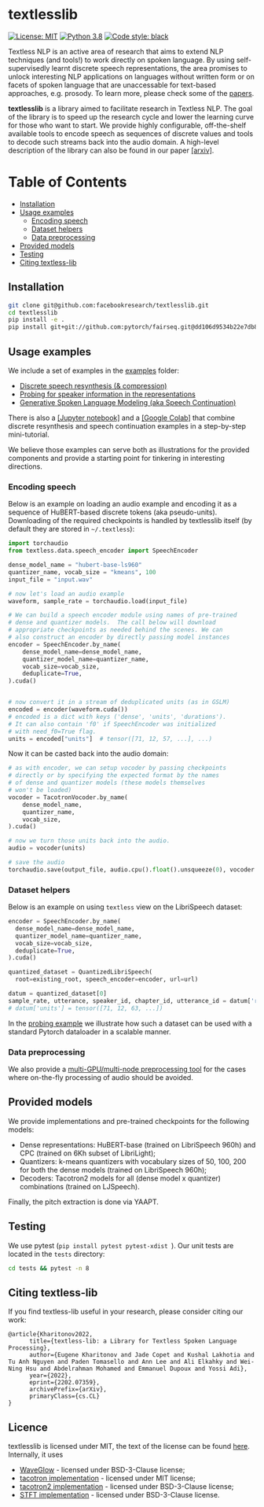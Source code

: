 # textlesslib

[![License: MIT](https://img.shields.io/badge/License-MIT-yellow.svg)](https://opensource.org/licenses/MIT) [![Python 3.8](https://img.shields.io/badge/python-3.8-blue.svg)](https://www.python.org/downloads/release/python-380/) [![Code style: black](https://img.shields.io/badge/code%20style-black-000000.svg)](https://github.com/psf/black)

Textless NLP is an active area of research that aims to extend NLP techniques (and tools!) to work directly on spoken language. By using self-supervisedly
learnt discrete speech representations, the area promises to unlock interesting NLP applications on languages without written form or on facets of spoken 
language that are unaccessable for text-based approaches, e.g. prosody. To learn more, please check some of the [papers](https://speechbot.github.io/).

**textlesslib** is a library aimed to facilitate research in Textless NLP. The goal of the library is to speed up the research cycle and
lower the learning curve for those who want to start. We provide highly configurable, off-the-shelf available tools to encode speech
as sequences of discrete values and tools to decode such streams back into the audio domain. A high-level description of the library can also be
found in our paper [[arxiv]](https://arxiv.org/abs/2202.07359).


Table of Contents
=================

   * [Installation](#installation)
   * [Usage examples](#usage-examples)
      * [Encoding speech](#encoding-speech)
      * [Dataset helpers](#dataset-helpers)
      * [Data preprocessing](#data-preprocessing)
   * [Provided models](#provided-models)
   * [Testing](#testing)
   * [Citing textless-lib](#citing-textless-lib)


## Installation
```bash
git clone git@github.com:facebookresearch/textlesslib.git
cd textlesslib
pip install -e .
pip install git+git://github.com:pytorch/fairseq.git@dd106d9534b22e7db859a6b87ffd7780c38341f8
```

## Usage examples
We include a set of examples in the [examples](./examples) folder:
*  [Discrete speech resynthesis (& compression)](./examples/resynthesis/) 
*  [Probing for speaker information in the representations](./examples/speaker_probing/)
*  [Generative Spoken Language Modeling (aka Speech Continuation)](./examples/gslm/)

There is also a [[Jupyter notebook]](./examples/resynthesis_and_continuation.ipynb) and a [[Google Colab]](https://colab.research.google.com/github/facebookresearch/textlesslib/blob/main/examples/resynthesis_and_continuation.ipynb) that combine discrete resynthesis and speech continuation examples in a step-by-step mini-tutorial.

We believe those examples can serve both as illustrations for the provided components and provide 
a starting point for tinkering in interesting directions.

### Encoding speech
Below is an example on loading an audio example and encoding it as a sequence of HuBERT-based discrete tokens (aka pseudo-units).
Downloading of the required checkpoints is handled by textlesslib itself (by default they are stored in `~/.textless`):

```python
import torchaudio
from textless.data.speech_encoder import SpeechEncoder

dense_model_name = "hubert-base-ls960"
quantizer_name, vocab_size = "kmeans", 100
input_file = "input.wav"

# now let's load an audio example
waveform, sample_rate = torchaudio.load(input_file)

# We can build a speech encoder module using names of pre-trained
# dense and quantizer models.  The call below will download
# appropriate checkpoints as needed behind the scenes. We can
# also construct an encoder by directly passing model instances
encoder = SpeechEncoder.by_name(
    dense_model_name=dense_model_name,
    quantizer_model_name=quantizer_name,
    vocab_size=vocab_size,
    deduplicate=True,
).cuda()


# now convert it in a stream of deduplicated units (as in GSLM)
encoded = encoder(waveform.cuda())
# encoded is a dict with keys ('dense', 'units', 'durations').
# It can also contain 'f0' if SpeechEncoder was initialized
# with need_f0=True flag.
units = encoded["units"]  # tensor([71, 12, 57, ...], ...)
```
Now it can be casted back into the audio domain:

```python
# as with encoder, we can setup vocoder by passing checkpoints
# directly or by specifying the expected format by the names
# of dense and quantizer models (these models themselves
# won't be loaded)
vocoder = TacotronVocoder.by_name(
    dense_model_name,
    quantizer_name,
    vocab_size,
).cuda()

# now we turn those units back into the audio.
audio = vocoder(units)

# save the audio
torchaudio.save(output_file, audio.cpu().float().unsqueeze(0), vocoder.output_sample_rate)
```
### Dataset helpers
Below is an example on using `textless` view on the LibriSpeech dataset:
```python
encoder = SpeechEncoder.by_name(
  dense_model_name=dense_model_name,
  quantizer_model_name=quantizer_name,
  vocab_size=vocab_size,
  deduplicate=True,
).cuda()

quantized_dataset = QuantizedLibriSpeech(
  root=existing_root, speech_encoder=encoder, url=url)

datum = quantized_dataset[0]
sample_rate, utterance, speaker_id, chapter_id, utterance_id = datum['rest']
# datum['units'] = tensor([71, 12, 63, ...])
```
In the [probing example](./examples/speaker_probing/) we illustrate how such a dataset
can be used with a standard Pytorch dataloader in a scalable manner.

### Data preprocessing
We also provide a [multi-GPU/multi-node preprocessing tool](tools/distributed_transcribe/)
for the cases where on-the-fly processing of audio should be avoided.

## Provided models
We provide implementations and pre-trained checkpoints for the following models:

* Dense representations: HuBERT-base (trained on LibriSpeech 960h) and CPC (trained on 6Kh subset of LibriLight);
* Quantizers: k-means quantizers with vocabulary sizes of 50, 100, 200 for both the dense models (trained on LibriSpeech 960h);
* Decoders: Tacotron2 models for all (dense model x quantizer) combinations (trained on LJSpeech).

Finally, the pitch extraction is done via YAAPT.

## Testing
We use pytest (`pip install pytest pytest-xdist `). Our unit tests are located in the `tests` directory:
```bash
cd tests && pytest -n 8
```

## Citing textless-lib
If you find textless-lib useful in your research, please consider citing our work:
```
@article{Kharitonov2022,
      title={textless-lib: a Library for Textless Spoken Language Processing}, 
      author={Eugene Kharitonov and Jade Copet and Kushal Lakhotia and Tu Anh Nguyen and Paden Tomasello and Ann Lee and Ali Elkahky and Wei-Ning Hsu and Abdelrahman Mohamed and Emmanuel Dupoux and Yossi Adi},
      year={2022},
      eprint={2202.07359},
      archivePrefix={arXiv},
      primaryClass={cs.CL}
}
```

## Licence
textlesslib is licensed under MIT, the text of the license can be found [here](LICENSE).
Internally, it uses 
* [WaveGlow](https://github.com/NVIDIA/waveglow) - licensed under BSD-3-Clause license;
* [tacotron implementation](https://github.com/keithito/tacotron) - licensed under MIT license;
* [tacotron2 implementation](https://github.com/NVIDIA/tacotron2) - licensed under BSD-3-Clause license;
* [STFT implementation](https://github.com/pseeth/torch-stft) - licensed under BSD-3-Clause license.
